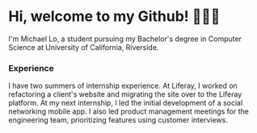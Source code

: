 <img src="https://komarev.com/ghpvc/?username=lomichael&style=flat-square&color=blue" alt=""/>

# Hi, welcome to my Github! 👨🏻‍💻
I'm Michael Lo, a student pursuing my Bachelor's degree in Computer Science at University of California, Riverside.

### Experience
I have two summers of internship experience. At Liferay, I worked on refactoring a client's website and migrating the site over to the Liferay platform. At my next internship, I led the initial development of a social networking mobile app. I also led product management meetings for the engineering team, prioritizing features using customer interviews.
